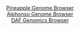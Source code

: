 <div id="Pineapple_Genome_Browser" align="center">
  <a href="https://igv.org/app/?sessionURL=blob:zZJda9swFIb_i6BlA8eW7TipDWUkWdpkzdqlrhtoKUa2ZEetLamSYueD_PdpYWM3KzQXGwNdSAfZ5z2Pnh1oiFSUMxABz3YD23WBBdSStzGqRUWuUU0UiApUKWIBSQoiCcsJiHagQEqj5HZmvlxqLVTkOFSLTo1YyW3l26hGW85Qq.yc186IVxXKuESaS.UMJWq4Q8um05IMCWGb3r4dOBhp5KBKLDlT3BGElWlr_pf.KqUlYbwmab2qND0ESE0ekxHbBfo0WMSDPCdKXZHNFJ8PrqaDe3.cPFz2Rg_JzWSR9BanMS0Z0itJzkdq.BX34ilcNc8T_G09uv9SnXjD8eBq_Tw.8T.fjteCSqLO3b575gfdLgwNGsowWf9PU5tFj5w8Xgb1NIP1jOIJuRvVw5cEP3e9S7Us35h7b4GK5ytjAsiXsh.50PJhzwq8XufH1j2z4IGO5BREj08W0BLlL.b64w7ojTC.AEVeVwd1LMAlJhJEnRDCvhuGXtDtmyahu7d2YCWrv4f2IrkN.9AbeF4vLWiljcw4VUwoGzFmN3lhl9sjWfqiwOJiTm_izZyceBfbsMCTbrEIzD6fv_yJpwsNA9P.8IRm2Pek.ifmvSeIrbNjdbue4RGZ3i0yTv34Vrxms2vZxgqWSfsmnuPQFFzWSJv7pmKOP41rkKSIaVNoqKIZrajeLAxF3oLI9XwjLsh5xY2JQJbZB2hByw3gx9.C.vun_Xc-">Pineapple Genome Browser</a>
</div>
<div id="Alphonso_Genome_Browser" align="center">
  <a href="https://igv.org/app/?sessionURL=blob:zZJdb9owFIb_iyWqTQr5_mgioQlKCQzoVjoGa1VFJnGCi2OntgMBxH.fV23azSqVi02TfGEfHfu87.vnCLaIC8woiICtW55uWUADYs12d7CsCLqBJRIgyiERSAMc5YgjmiIQHUEOhYTz2UTdXEtZicgwsKzaJaQF04WjwxIeGIU7oaesNK4YIXDFOJSMC6PH4ZYZuNi2d2gFq0pXsx3dMzIooQFJtWZUMKNCtEh26r3kVykpEGUlSsqaSPwiIFF6lMZMz.GH7uKum6ZIiDHaj7JOdzzqfnWu5_exf3U__zRczP3FxR0uKJQ1R52mkbOPyM3Sfvp5Gg8nN31vNPbjsCabltO_uG4qzJHoWIF16Xiu5zoqGEwz1PxPntXCZ_oejId2fYibb9IdlqQZBazK17JYBdPpH3274KQBwtJacQDSNQ8iy9Qc09c822__2FqXmmmGKh3OMIgeHjUgOUw3qv3hCOS.UrQAgZ7rF3A0wHiGOIjaoWkGVhjanhu4ZhhaJ.0Iak7.XrSD.SwMTLtr236SYyIVylkiaCV0SKm.TXO9OJyZZd2r482XXPrLZfPUGzTjlt3bTJ7jeEq83StpakANf_lAZfUtmv4Jd28RosvVubDNBukebg6TvuBPOF72n2.pL3HcsgfL0e2rAZ0XTs54CaXqVxV1_EncFnIMqVSFLRZ4hQmW.4XKke1AZNmOAhekjDBFIuDF6p2pmZrlme9_A.qcHk_fAQ--">Alphonso Genome Browser</a>
</div>


<div id="DAF_Genomics_Browser" align="center">
  <a href="https://igv.org/app/?sessionURL=blob:tZFra9swFIb_i2D95Jt8jQ1hmMVZQ7uNJfUSUko4s.XYm2S5klw3DfnvU92OwS6MQQeSkDiX99V5juiOCNnwFiXItXBgYYwMJGs.rIB1lLwHRiRKKqCSGEiQigjSFgQlR1SBVJAvL3VlrVQnE9suoTL3pOWsKaQlPQs6U_Je1USnmq4FDB54C4O0Cs50sgIbaFfzVnIbioJIaTp2R9r9bgB9fI_txpZkx3qqmlF1p01oY6VVgXbbtCW5_4uR_6CsV_M6Xa_Ssf6CHBblNL1YpJ.8LN..Dd9s8w_n6zxcn62afQuqF2Tq4XThhyW7q4ZsNq_Vw1V2tVm_O2._ZK.82Vl23zWCyCmO8MQLfB8H6GQgyoteI0BFLXCCfSNyJ4br..bz1QtCPQPBG5Rc3xhICSi.6vTrI1KHToNCktz2IzMDcVESgRIzdpwIx7Eb.JHvxDE.GUfUC_rCJOf5Mo4cN3Xd0PoMTOtXDR3Hp4V.Db4Uxp866_2vmJoyoFsFl.UkvJ1tNks8OXzs5wXF_vBbTI8A_vitigsGSoeens9QgGo1Rlr1g4p3ujl9Aw--">DAF Genomics Browser</a>
</div>
